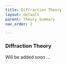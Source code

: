 ```yaml
---
title: Diffraction Theory
layout: default
parent: Theory Summary
nav_order: 2

---
```


### Diffraction Theory
Will be added soon ...
